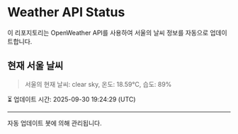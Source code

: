 
# Weather API Status

이 리포지토리는 OpenWeather API를 사용하여 서울의 날씨 정보를 자동으로 업데이트합니다.

## 현재 서울 날씨
> 서울의 현재 날씨: clear sky, 온도: 18.59°C, 습도: 89%

⏳ 업데이트 시간: 2025-09-30 19:24:29 (UTC)

---
자동 업데이트 봇에 의해 관리됩니다.
